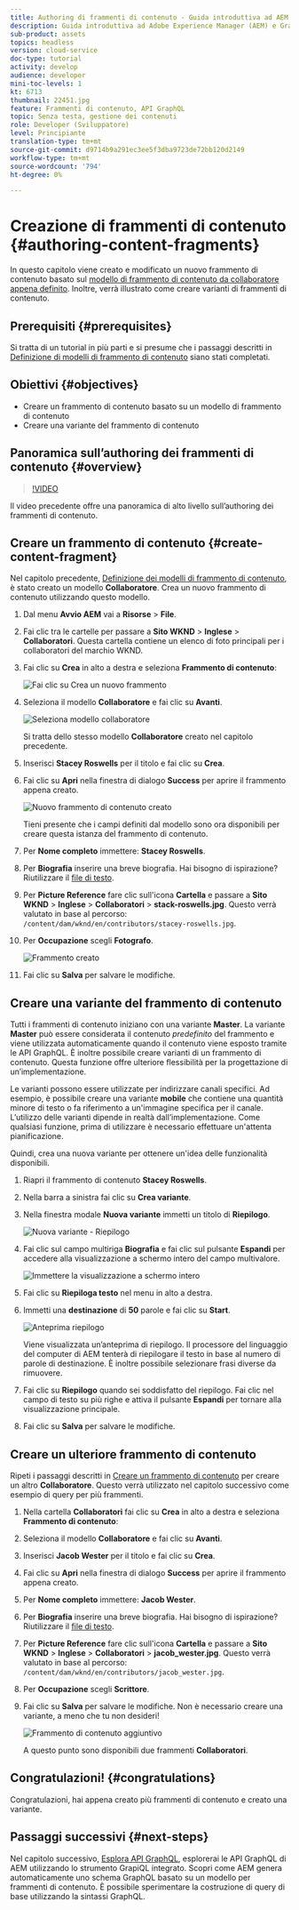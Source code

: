 ```yaml
---
title: Authoring di frammenti di contenuto - Guida introduttiva ad AEM Headless - GraphQL
description: Guida introduttiva ad Adobe Experience Manager (AEM) e GraphQL. Crea e modifica un nuovo frammento di contenuto basato su un modello di frammento di contenuto. Scopri come creare varianti di frammenti di contenuto.
sub-product: assets
topics: headless
version: cloud-service
doc-type: tutorial
activity: develop
audience: developer
mini-toc-levels: 1
kt: 6713
thumbnail: 22451.jpg
feature: Frammenti di contenuto, API GraphQL
topic: Senza testa, gestione dei contenuti
role: Developer (Sviluppatore)
level: Principiante
translation-type: tm+mt
source-git-commit: d9714b9a291ec3ee5f3dba9723de72bb120d2149
workflow-type: tm+mt
source-wordcount: '794'
ht-degree: 0%

---
```



# Creazione di frammenti di contenuto {#authoring-content-fragments}

In questo capitolo viene creato e modificato un nuovo frammento di contenuto basato sul [modello di frammento di contenuto da collaboratore appena definito](./content-fragment-models.md). Inoltre, verrà illustrato come creare varianti di frammenti di contenuto.

## Prerequisiti {#prerequisites}

Si tratta di un tutorial in più parti e si presume che i passaggi descritti in [Definizione di modelli di frammento di contenuto](./content-fragment-models.md) siano stati completati.

## Obiettivi {#objectives}

* Creare un frammento di contenuto basato su un modello di frammento di contenuto
* Creare una variante del frammento di contenuto

## Panoramica sull’authoring dei frammenti di contenuto {#overview}

>[!VIDEO](https://video.tv.adobe.com/v/22451/?quality=12&learn=on)

Il video precedente offre una panoramica di alto livello sull’authoring dei frammenti di contenuto.

## Creare un frammento di contenuto {#create-content-fragment}

Nel capitolo precedente, [Definizione dei modelli di frammento di contenuto](./content-fragment-models.md), è stato creato un modello **Collaboratore**. Crea un nuovo frammento di contenuto utilizzando questo modello.

1. Dal menu **Avvio AEM** vai a **Risorse** > **File**.
1. Fai clic tra le cartelle per passare a **Sito WKND** > **Inglese** > **Collaboratori**. Questa cartella contiene un elenco di foto principali per i collaboratori del marchio WKND.

1. Fai clic su **Crea** in alto a destra e seleziona **Frammento di contenuto**:

   ![Fai clic su Crea un nuovo frammento](assets/author-content-fragments/create-content-fragment-menu.png)

1. Seleziona il modello **Collaboratore** e fai clic su **Avanti**.

   ![Seleziona modello collaboratore](assets/author-content-fragments/select-contributor-model.png)

   Si tratta dello stesso modello **Collaboratore** creato nel capitolo precedente.

1. Inserisci **Stacey Roswells** per il titolo e fai clic su **Crea**.
1. Fai clic su **Apri** nella finestra di dialogo **Success** per aprire il frammento appena creato.

   ![Nuovo frammento di contenuto creato](assets/author-content-fragments/new-content-fragment.png)

   Tieni presente che i campi definiti dal modello sono ora disponibili per creare questa istanza del frammento di contenuto.

1. Per **Nome completo** immettere: **Stacey Roswells**.
1. Per **Biografia** inserire una breve biografia. Hai bisogno di ispirazione? Riutilizzare il [file di testo](assets/author-content-fragments/stacey-roswells-bio.txt).
1. Per **Picture Reference** fare clic sull&#39;icona **Cartella** e passare a **Sito WKND** > **Inglese** > **Collaboratori** > **stack-roswells.jpg**. Questo verrà valutato in base al percorso: `/content/dam/wknd/en/contributors/stacey-roswells.jpg`.
1. Per **Occupazione** scegli **Fotografo**.

   ![Frammento creato](assets/author-content-fragments/stacye-roswell-fragment-authored.png)

1. Fai clic su **Salva** per salvare le modifiche.

## Creare una variante del frammento di contenuto

Tutti i frammenti di contenuto iniziano con una variante **Master**. La variante **Master** può essere considerata il contenuto *predefinito* del frammento e viene utilizzata automaticamente quando il contenuto viene esposto tramite le API GraphQL. È inoltre possibile creare varianti di un frammento di contenuto. Questa funzione offre ulteriore flessibilità per la progettazione di un’implementazione.

Le varianti possono essere utilizzate per indirizzare canali specifici. Ad esempio, è possibile creare una variante **mobile** che contiene una quantità minore di testo o fa riferimento a un&#39;immagine specifica per il canale. L’utilizzo delle varianti dipende in realtà dall’implementazione. Come qualsiasi funzione, prima di utilizzare è necessario effettuare un&#39;attenta pianificazione.

Quindi, crea una nuova variante per ottenere un&#39;idea delle funzionalità disponibili.

1. Riapri il frammento di contenuto **Stacey Roswells**.
1. Nella barra a sinistra fai clic su **Crea variante**.
1. Nella finestra modale **Nuova variante** immetti un titolo di **Riepilogo**.

   ![Nuova variante - Riepilogo](assets/author-content-fragments/new-variation-summary.png)

1. Fai clic sul campo multiriga **Biografia** e fai clic sul pulsante **Espandi** per accedere alla visualizzazione a schermo intero del campo multivalore.

   ![Immettere la visualizzazione a schermo intero](assets/author-content-fragments/enter-full-screen-view.png)

1. Fai clic su **Riepiloga testo** nel menu in alto a destra.

1. Immetti una **destinazione** di **50** parole e fai clic su **Start**.

   ![Anteprima riepilogo](assets/author-content-fragments/summarize-text-preview.png)

   Viene visualizzata un’anteprima di riepilogo. Il processore del linguaggio del computer di AEM tenterà di riepilogare il testo in base al numero di parole di destinazione. È inoltre possibile selezionare frasi diverse da rimuovere.

1. Fai clic su **Riepilogo** quando sei soddisfatto del riepilogo. Fai clic nel campo di testo su più righe e attiva il pulsante **Espandi** per tornare alla visualizzazione principale.

1. Fai clic su **Salva** per salvare le modifiche.

## Creare un ulteriore frammento di contenuto

Ripeti i passaggi descritti in [Creare un frammento di contenuto](#create-content-fragment) per creare un altro **Collaboratore**. Questo verrà utilizzato nel capitolo successivo come esempio di query per più frammenti.

1. Nella cartella **Collaboratori** fai clic su **Crea** in alto a destra e seleziona **Frammento di contenuto**:
1. Seleziona il modello **Collaboratore** e fai clic su **Avanti**.
1. Inserisci **Jacob Wester** per il titolo e fai clic su **Crea**.
1. Fai clic su **Apri** nella finestra di dialogo **Success** per aprire il frammento appena creato.
1. Per **Nome completo** immettere: **Jacob Wester**.
1. Per **Biografia** inserire una breve biografia. Hai bisogno di ispirazione? Riutilizzare il [file di testo](assets/author-content-fragments/jacob-wester.txt).
1. Per **Picture Reference** fare clic sull&#39;icona **Cartella** e passare a **Sito WKND** > **Inglese** > **Collaboratori** > **jacob_wester.jpg**. Questo verrà valutato in base al percorso: `/content/dam/wknd/en/contributors/jacob_wester.jpg`.
1. Per **Occupazione** scegli **Scrittore**.
1. Fai clic su **Salva** per salvare le modifiche. Non è necessario creare una variante, a meno che tu non desideri!

   ![Frammento di contenuto aggiuntivo](assets/author-content-fragments/additional-content-fragment.png)

   A questo punto sono disponibili due frammenti **Collaboratori**.

## Congratulazioni! {#congratulations}

Congratulazioni, hai appena creato più frammenti di contenuto e creato una variante.

## Passaggi successivi {#next-steps}

Nel capitolo successivo, [Esplora API GraphQL](explore-graphql-api.md), esplorerai le API GraphQL di AEM utilizzando lo strumento GrapiQL integrato. Scopri come AEM genera automaticamente uno schema GraphQL basato su un modello per frammenti di contenuto. È possibile sperimentare la costruzione di query di base utilizzando la sintassi GraphQL.